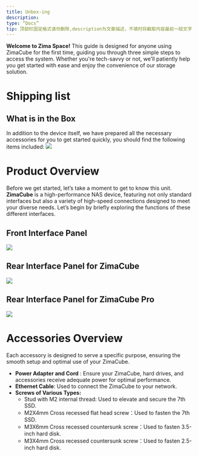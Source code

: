 ```yaml
---
title: Unbox-ing
description:
type: “Docs”
tip: 顶部栏固定格式请勿删除,description为文章描述，不填时将截取内容最前一段文字
---
```

**Welcome to Zima Space!** This guide is designed for anyone using ZimaCube for the first time, guiding you through three simple steps to access the system. Whether you're tech-savvy or not, we'll patiently help you get started with ease and enjoy the convenience of our storage solution.
# Shipping list
## What is in the Box
In addition to the device itself, we have prepared all the necessary accessories for you to get started quickly, you should find the following items included:
![](https://manage.icewhale.io/api/static/docs/1725449574878_img_v3_02ec_d610e342-4c8f-4769-a5a2-45150c59176g.png)

# Product Overview
Before we get started, let’s take a moment to get to know this unit. 
**ZimaCube** is a high-performance NAS device, featuring not only standard interfaces but also a variety of high-speed connections designed to meet your diverse needs. 
Let’s begin by briefly exploring the functions of these different interfaces.
## Front Interface Panel
![](https://manage.icewhale.io/api/static/docs/1723172365931_image.png)
## Rear Interface Panel for ZimaCube
![](https://manage.icewhale.io/api/static/docs/1723172389902_image.png)
## Rear Interface Panel for ZimaCube Pro
![](https://manage.icewhale.io/api/static/docs/1723172415073_image.png)
# Accessories Overview
Each accessory is designed to serve a specific purpose, ensuring the smooth setup and optimal use of your ZimaCube.
* **Power Adapter and Cord** : Ensure your ZimaCube, hard drives, and accessories receive adequate power for optimal performance.
* **Ethernet Cable**: Used to connect the ZimaCube to your network.
* **Screws of Various Types:**
  - Stud with M2 internal thread: Used to elevate and secure the 7th SSD.
  - M2X4mm Cross recessed flat head screw：Used to fasten the 7th SSD.
  - M3X6mm Cross recessed countersunk screw：Used to fasten 3.5-inch hard disk.
  - M3X4mm Cross recessed countersunk screw：Used to fasten 2.5-inch hard disk.
